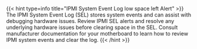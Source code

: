 &NewLine;

{{< hint type=info title="IPMI System Event Log low space left Alert" >}}
The IPMI System Event Log (SEL) stores system events and can assist with debugging hardware issues.
Review IPMI SEL alerts and resolve any underlying hardware issues before clearing space in the SEL.
Consult manufacturer documentation for your motherboard to learn how to review IPMI system events and clear the log.
{{< /hint >}}
